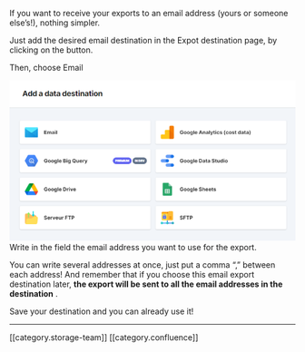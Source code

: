 If you want to receive your exports to an email address (yours or someone else’s!), nothing simpler. 

Just add the desired email destination in the Expot destination page, by clicking on the   button.

Then, choose Email

![](images/storage/image-20220329-132541.png)Write in the field the email address you want to use for the export. 

You can write several addresses at once, just put a comma “,” between each address! And remember that if you choose this email export destination later,  **the export will be sent to all the email addresses in the destination** .  

Save your destination and you can already use it!



*****

[[category.storage-team]] 
[[category.confluence]] 
